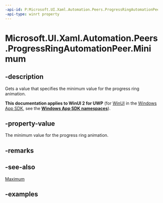 ```yaml
---
-api-id: P:Microsoft.UI.Xaml.Automation.Peers.ProgressRingAutomationPeer.Minimum
-api-type: winrt property
---
```


# Microsoft.UI.Xaml.Automation.Peers.ProgressRingAutomationPeer.Minimum

<!--
public double Minimum { get; }
-->

## -description

Gets a value that specifies the minimum value for the progress ring animation.

**This documentation applies to WinUI 2 for UWP** (for [WinUI](/windows/apps/winui/winui3/) in the [Windows App SDK](/windows/apps/windows-app-sdk/), see the **[Windows App SDK namespaces](/windows/windows-app-sdk/api/winrt/)**).

## -property-value

The minimum value for the progress ring animation.

## -remarks

## -see-also

[Maximum](progressringautomationpeer_maximum.md)

## -examples
